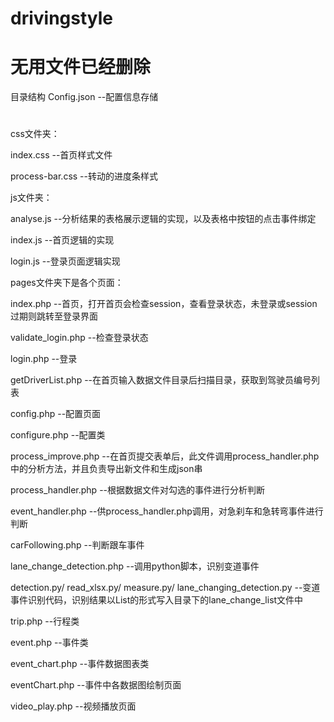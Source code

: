 # drivingstyle
# 无用文件已经删除

目录结构
Config.json   --配置信息存储
#
css文件夹：

  index.css   --首页样式文件

  process-bar.css   --转动的进度条样式
  
js文件夹：

  analyse.js    --分析结果的表格展示逻辑的实现，以及表格中按钮的点击事件绑定
  
  index.js    --首页逻辑的实现
  
  login.js    --登录页面逻辑实现
  
pages文件夹下是各个页面：

  index.php   --首页，打开首页会检查session，查看登录状态，未登录或session过期则跳转至登录界面
  
  validate_login.php    --检查登录状态
  
  login.php   --登录
  
  getDriverList.php   --在首页输入数据文件目录后扫描目录，获取到驾驶员编号列表
  
  config.php    --配置页面
  
  configure.php   --配置类
  
  process_improve.php   --在首页提交表单后，此文件调用process_handler.php中的分析方法，并且负责导出新文件和生成json串
  
  process_handler.php   --根据数据文件对勾选的事件进行分析判断
  
  event_handler.php   --供process_handler.php调用，对急刹车和急转弯事件进行判断
  
  carFollowing.php    --判断跟车事件
  
  lane_change_detection.php   --调用python脚本，识别变道事件
  
  detection.py/ read_xlsx.py/ measure.py/ lane_changing_detection.py
      --变道事件识别代码，识别结果以List的形式写入目录下的lane_change_list文件中
  
  trip.php    --行程类
  
  event.php   --事件类
  
  event_chart.php   --事件数据图表类
  
  eventChart.php    --事件中各数据图绘制页面
  
  video_play.php    --视频播放页面
